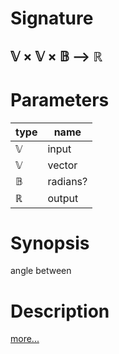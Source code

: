 # Signature
## 𝕍 × 𝕍 × 𝔹 ⟶ ℝ

# Parameters

| type | name |
|------|------|
|𝕍|input|
|𝕍|vector|
|𝔹|radians?|
|ℝ|output|

# Synopsis
angle between

# Description

[more...](https://en.wikipedia.org/wiki/Dot_product#Geometric_definition)
